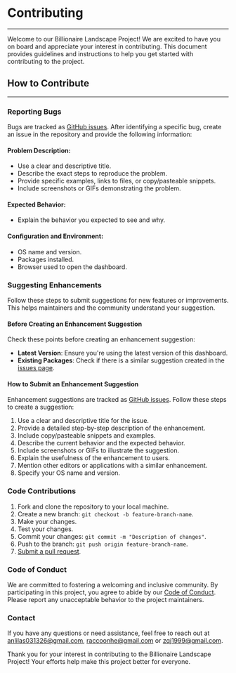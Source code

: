 # Contributing
---
Welcome to our Billionaire Landscape Project! We are excited to have you on board and appreciate your interest in contributing. This document provides guidelines and instructions to help you get started with contributing to the project.

## How to Contribute
---
### Reporting Bugs
Bugs are tracked as [GitHub issues](https://guides.github.com/features/issues/). After identifying a specific bug, create an issue in the repository and provide the following information:

#### Problem Description:
- Use a clear and descriptive title.
- Describe the exact steps to reproduce the problem.
- Provide specific examples, links to files, or copy/pasteable snippets.
- Include screenshots or GIFs demonstrating the problem.


#### Expected Behavior:
- Explain the behavior you expected to see and why.



#### Configuration and Environment:
- OS name and version.
- Packages installed.
- Browser used to open the dashboard.



### Suggesting Enhancements
Follow these steps to submit suggestions for new features or improvements. This helps maintainers and the community understand your suggestion.



#### Before Creating an Enhancement Suggestion
Check these points before creating an enhancement suggestion:
- **Latest Version**: Ensure you're using the latest version of this dashboard.
- **Existing Packages**: Check if there is a similar suggestion created in the [issues page]().



#### How to Submit an Enhancement Suggestion
Enhancement suggestions are tracked as [GitHub issues](https://docs.github.com/en/issues/tracking-your-work-with-issues/about-issues). Follow these steps to create a suggestion:
1. Use a clear and descriptive title for the issue.
2. Provide a detailed step-by-step description of the enhancement.
3. Include copy/pasteable snippets and examples.
4. Describe the current behavior and the expected behavior.
5. Include screenshots or GIFs to illustrate the suggestion.
6. Explain the usefulness of the enhancement to users.
7. Mention other editors or applications with a similar enhancement.
8. Specify your OS name and version.



### Code Contributions
1. Fork and clone the repository to your local machine.
2. Create a new branch: `git checkout -b feature-branch-name`.
3. Make your changes.
4. Test your changes.
5. Commit your changes: `git commit -m "Description of changes"`.
6. Push to the branch: `git push origin feature-branch-name`.
7. [Submit a pull request](https://docs.github.com/en/pull-requests/collaborating-with-pull-requests/getting-started/helping-others-review-your-changes).


### Code of Conduct
We are committed to fostering a welcoming and inclusive community. By participating in this project, you agree to abide by our [Code of Conduct](). Please report any unacceptable behavior to the project maintainers.

### Contact
If you have any questions or need assistance, feel free to reach out at anlilas031326@gmail.com, raccoonhe@gmail.com or zqj1999@gmail.com.

Thank you for your interest in contributing to the Billionaire Landscape Project! Your efforts help make this project better for everyone.